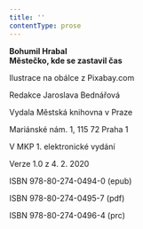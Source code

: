 ```yaml
---
title: ''
contentType: prose
---
```


**Bohumil Hrabal  
Městečko, kde se zastavil čas**

  

Ilustrace na obálce z Pixabay.com

  

Redakce Jaroslava Bednářová

  

Vydala Městská knihovna v Praze

  

Mariánské nám. 1, 115 72 Praha 1

  

V MKP 1. elektronické vydání

  

Verze 1.0 z 4. 2. 2020

  

ISBN 978-80-274-0494-0 (epub)

  

ISBN 978-80-274-0495-7 (pdf)

  

ISBN 978-80-274-0496-4 (prc)
